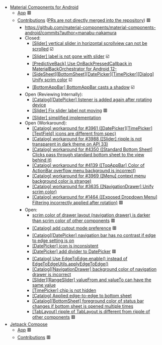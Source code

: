 - [Material Components for Android](https://github.com/material-components/material-components-android)
  - [App](https://github.com/manabu-nakamura/app) :red_square:
  - [Contributions](https://github.com/material-components/material-components-android/issues?q=author%3Amanabu-nakamura) ([PRs are not directly merged into the repository](https://github.com/material-components/material-components-android/blob/master/docs/contributing.md#pull-request-process)) :red_square:
    - https://github.com/material-components/material-components-android/commits?author=manabu-nakamura
    - Closed:
      - [[Slider] vertical slider in horizontal scrollview can not be scrolled](https://github.com/material-components/material-components-android/issues/4510) :ballot_box_with_check:
      - [[Slider] label is not gone with slider](https://github.com/material-components/material-components-android/issues/4319) :ballot_box_with_check:
      - [[PredictiveBack] Use OnBackPressedCallback in MaterialBackOrchestrator for Android 12-](https://github.com/material-components/material-components-android/issues/3637)
      - [[SideSheet][BottomSheet][DatePicker][TimePicker][Dialog] Unify scrim color](https://github.com/material-components/material-components-android/issues/3635) :ballot_box_with_check:
      - [[BottomAppBar] BottomAppBar casts a shadow](https://github.com/material-components/material-components-android/issues/2953) :ballot_box_with_check:
    - Open (Reviewing Internally):
      - [[Catalog][DatePicker] listener is added again after rotating device](https://github.com/material-components/material-components-android/pull/4499)
      - [[Slider] Fix slider label not moving](https://github.com/material-components/material-components-android/pull/4364) :red_square:
      - [[Slider] simplified implementation](https://github.com/material-components/material-components-android/pull/4352)
    - Open (Workaround):
      - [[Catalog] workaround for #3961 ([DatePicker][TimePicker][TextField] icons are different from spec)](https://github.com/material-components/material-components-android/pull/4556)
      - [[Catalog] workaround for #3988 ([Slider] ripple is not transparent in dark theme on API 33)](https://github.com/material-components/material-components-android/pull/4555)
      - [[Catalog] workaround for #4350 ([Standard Bottom Sheet] Clicks pass through standard bottom sheet to the view behind it)](https://github.com/material-components/material-components-android/pull/4543)
      - [[Catalog] workaround for #4139 ([TopAppBar] Color of ActionBar overflow menu background is incorrect)](https://github.com/material-components/material-components-android/pull/4542)
      - [[Catalog] workaround for #3969 ([Menu] context menu background color is strange)](https://github.com/material-components/material-components-android/pull/4540)
      - [[Catalog] workaround for #3635 ([NavigationDrawer] Unify scrim color)](https://github.com/material-components/material-components-android/pull/4530)
      - [[Catalog] workaround for #1464 ([Exposed Dropdown Menu] Filtering incorrectly applied after rotation)](https://github.com/material-components/material-components-android/pull/4506) :red_square:
    - Open:
      - [scrim color of drawer layout (navigation drawer) is darker than scrim color of other components](https://issuetracker.google.com/issues/365245820) :red_square:
      - [[Catalog] add cutout mode preference](https://github.com/material-components/material-components-android/issues/4576) :red_square:
      - [[Catalog][DatePicker] navigation bar has no contrast if edge to edge setting is on](https://github.com/material-components/material-components-android/issues/4501)
      - [[DatePicker] icon is inconsistent](https://github.com/material-components/material-components-android/issues/4485)
      - [[DatePicker] add divider to DatePicker](https://github.com/material-components/material-components-android/issues/4470) :red_square:
      - [[Catalog] Use EdgeToEdge.enable() instead of EdgeToEdgeUtils.applyEdgeToEdge()](https://github.com/material-components/material-components-android/pull/4347)
      - [[Catalog][NavigationDrawer] background color of navigation drawer is incorrect](https://github.com/material-components/material-components-android/issues/4291)
      - [[Slider][RangeSlider] valueFrom and valueTo can have the same value](https://github.com/material-components/material-components-android/pull/4257)
      - [[TimePicker] chip is not hidden](https://github.com/material-components/material-components-android/pull/4005)
      - [[Catalog] Applied edge-to-edge to bottom sheet](https://github.com/material-components/material-components-android/pull/4001)
      - [[Catalog][BottomSheet] foreground color of status bar changes if bottom sheet is opened multiple times](https://github.com/material-components/material-components-android/issues/3940)
      - [[TabLayout] ripple of TabLayout is different from ripple of other components](https://github.com/material-components/material-components-android/issues/3157) :red_square:
- [Jetpack Compose](https://developer.android.com/compose)
  - [App](https://github.com/manabu-nakamura/appc) :red_square:
  - [Contributions](https://github.com/android/compose-samples/issues?q=author%3Amanabu-nakamura) :red_square:

<!--
## Hi there 👋

**manabu-nakamura/manabu-nakamura** is a ✨ _special_ ✨ repository because its `README.md` (this file) appears on your GitHub profile.

Here are some ideas to get you started:

- 🔭 I’m currently working on ...
- 🌱 I’m currently learning ...
- 👯 I’m looking to collaborate on ...
- 🤔 I’m looking for help with ...
- 💬 Ask me about ...
- 📫 How to reach me: ...
- 😄 Pronouns: ...
- ⚡ Fun fact: ...
-->
